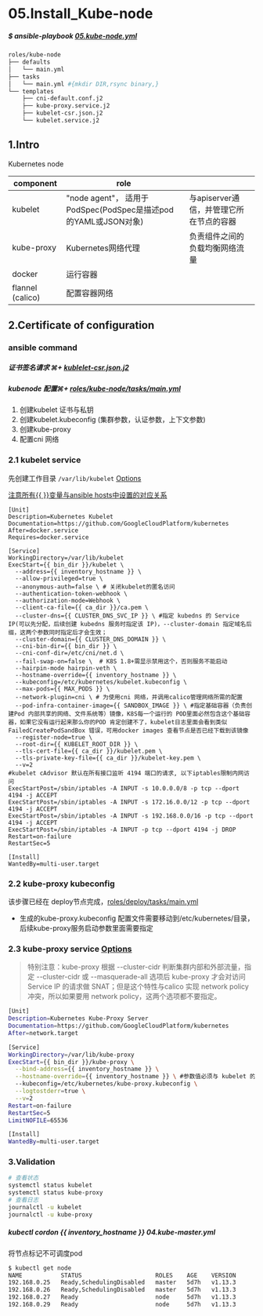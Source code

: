 # 05.Install_Kube-node

##### $ ansible-playbook [05.kube-node.yml](../../05.kube-node.yml)

``` bash
roles/kube-node
├── defaults
│   └── main.yml
├── tasks
│   └── main.yml #{mkdir DIR,rsync binary,}
└── templates
    ├── cni-default.conf.j2
    ├── kube-proxy.service.j2
    ├── kubelet-csr.json.j2
    └── kubelet.service.j2
```

## 1.Intro

Kubernetes node

| component        | role                                                         |                                         |
| ---------------- | ------------------------------------------------------------ | --------------------------------------- |
| kubelet          | "node agent"， 适用于PodSpec(PodSpec是描述pod的YAML或JSON对象) | 与apiserver通信，并管理它所在节点的容器 |
| kube-proxy       | Kubernetes网络代理                                           | 负责组件之间的负载均衡网络流量          |
| docker           | 运行容器                                                     |                                         |
| flannel (calico) | 配置容器网络                                                 |                                         |

## 2.Certificate of configuration 

### ansible command

##### 证书签名请求 ⌘+ [kublelet-csr.json.j2](../../roles/kube-node/templates/kubelet-csr.json.j2)

##### kubenode 配置⌘+ [roles/kube-node/tasks/main.yml](../../roles/kube-node/tasks/main.yml) 

1. 创建kubelet 证书与私钥
2. 创建kubelet.kubeconfig (集群参数，认证参数，上下文参数)
3. 创建kube-proxy
4. 配置cni 网络

### 2.1 kubelet service

先创建工作目录 `/var/lib/kubelet`  [Options](https://kubernetes.io/docs/reference/command-line-tools-reference/kubelet/#options)

<u>注意所有{{ }}变量与ansible hosts中设置的对应关系</u>

``` shell
[Unit]
Description=Kubernetes Kubelet
Documentation=https://github.com/GoogleCloudPlatform/kubernetes
After=docker.service
Requires=docker.service

[Service]
WorkingDirectory=/var/lib/kubelet
ExecStart={{ bin_dir }}/kubelet \
  --address={{ inventory_hostname }} \
  --allow-privileged=true \
  --anonymous-auth=false \ # 关闭kubelet的匿名访问
  --authentication-token-webhook \
  --authorization-mode=Webhook \
  --client-ca-file={{ ca_dir }}/ca.pem \
  --cluster-dns={{ CLUSTER_DNS_SVC_IP }} \ #指定 kubedns 的 Service IP(可以先分配，后续创建 kubedns 服务时指定该 IP)，--cluster-domain 指定域名后缀，这两个参数同时指定后才会生效；
  --cluster-domain={{ CLUSTER_DNS_DOMAIN }} \
  --cni-bin-dir={{ bin_dir }} \
  --cni-conf-dir=/etc/cni/net.d \
  --fail-swap-on=false \  # K8S 1.8+需显示禁用这个，否则服务不能启动
  --hairpin-mode hairpin-veth \
  --hostname-override={{ inventory_hostname }} \
  --kubeconfig=/etc/kubernetes/kubelet.kubeconfig \
  --max-pods={{ MAX_PODS }} \
  --network-plugin=cni \ # 为使用cni 网络，并调用calico管理网络所需的配置
  --pod-infra-container-image={{ SANDBOX_IMAGE }} \ #指定基础容器（负责创建Pod 内部共享的网络、文件系统等）镜像，K8S每一个运行的 POD里面必然包含这个基础容器，如果它没有运行起来那么你的POD 肯定创建不了，kubelet日志里面会看到类似 FailedCreatePodSandBox 错误，可用docker images 查看节点是否已经下载到该镜像
  --register-node=true \
  --root-dir={{ KUBELET_ROOT_DIR }} \
  --tls-cert-file={{ ca_dir }}/kubelet.pem \
  --tls-private-key-file={{ ca_dir }}/kubelet-key.pem \
  --v=2
#kubelet cAdvisor 默认在所有接口监听 4194 端口的请求, 以下iptables限制内网访问
ExecStartPost=/sbin/iptables -A INPUT -s 10.0.0.0/8 -p tcp --dport 4194 -j ACCEPT
ExecStartPost=/sbin/iptables -A INPUT -s 172.16.0.0/12 -p tcp --dport 4194 -j ACCEPT
ExecStartPost=/sbin/iptables -A INPUT -s 192.168.0.0/16 -p tcp --dport 4194 -j ACCEPT
ExecStartPost=/sbin/iptables -A INPUT -p tcp --dport 4194 -j DROP
Restart=on-failure
RestartSec=5

[Install]
WantedBy=multi-user.target
```
### 2.2 kube-proxy kubeconfig 

该步骤已经在 deploy节点完成，[roles/deploy/tasks/main.yml](../../roles/deploy/tasks/main.yml)

+ 生成的kube-proxy.kubeconfig 配置文件需要移动到/etc/kubernetes/目录，后续kube-proxy服务启动参数里面需要指定

### 2.3 kube-proxy service [Options](https://kubernetes.io/docs/reference/command-line-tools-reference/kube-proxy/#options)

> 特别注意：kube-proxy 根据 --cluster-cidr 判断集群内部和外部流量，指定 --cluster-cidr 或 --masquerade-all 选项后 kube-proxy 才会对访问 Service IP 的请求做 SNAT；但是这个特性与calico 实现 network policy冲突，所以如果要用 network policy，这两个选项都不要指定。

``` bash
[Unit]
Description=Kubernetes Kube-Proxy Server
Documentation=https://github.com/GoogleCloudPlatform/kubernetes
After=network.target

[Service]
WorkingDirectory=/var/lib/kube-proxy
ExecStart={{ bin_dir }}/kube-proxy \
  --bind-address={{ inventory_hostname }} \
  --hostname-override={{ inventory_hostname }} \ #参数值必须与 kubelet 的值一致，否则 kube-proxy 启动后会找不到该 Node，从而不会创建任何 iptables 规则
  --kubeconfig=/etc/kubernetes/kube-proxy.kubeconfig \
  --logtostderr=true \
  --v=2
Restart=on-failure
RestartSec=5
LimitNOFILE=65536

[Install]
WantedBy=multi-user.target
```

### 3.Validation

``` bash
# 查看状态
systemctl status kubelet
systemctl status kube-proxy
# 查看日志
journalctl -u kubelet	
journalctl -u kube-proxy 
```
##### kubectl cordon {{ inventory_hostname }} 04.kube-master.yml 

将节点标记不可调度pod

``` bash
$ kubectl get node
NAME           STATUS                     ROLES    AGE    VERSION
192.168.0.25   Ready,SchedulingDisabled   master   5d7h   v1.13.3
192.168.0.26   Ready,SchedulingDisabled   master   5d7h   v1.13.3
192.168.0.27   Ready                      node     5d7h   v1.13.3
192.168.0.29   Ready                      node     5d7h   v1.13.3
```
